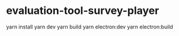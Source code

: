 # evaluation-tool-survey-player

yarn install
yarn dev
yarn build
yarn electron:dev
yarn electron:build


